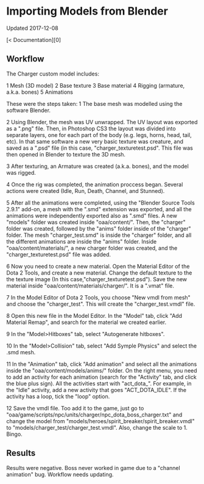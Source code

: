 # Importing Models from Blender

Updated 2017-12-08

[< Documentation][0]

## Workflow

The Charger custom model includes:

1 Mesh (3D model)
2 Base texture
3 Base material
4 Rigging (armature, a.k.a. bones)
5 Animations

These were the steps taken:
1 The base mesh was modelled using the software Blender. 

2 Using Blender, the mesh was UV unwrapped. The UV layout was exported as a ".png" file. Then, in Photoshop CS3 the layout was divided into separate layers, one for each part of the body (e.g. legs, horns, head, tail, etc). In that same software a new very basic texture was creature, and saved as a ".psd" file (in this case, "charger_texturetest.psd". This file was then opened in Blender to texture the 3D mesh.

3 After texturing, an Armature was created (a.k.a. bones), and the model was rigged.

4 Once the rig was completed, the animation proccess began. Several actions were created (Idle, Run, Death, Channel, and Stunned). 

5 After all the animations were completed, using the "Blender Source Tools 2.9.1" add-on, a mesh with the ".smd" extension was exported, and all the animations were independently exported also as ".smd" files. A new "models" folder was created inside "oaa/content/". Then, the "charger" folder was created, followed by the "anims" folder inside of the "charger" folder. The mesh "charger_test.smd" is inside the "charger" folder, and all the different animations are inside the "anims" folder. Inside "oaa/content/materials/", a new charger folder was created, and the "charger_texturetest.psd" file was added.

6 Now you need to create a new material. Open the Material Editor of the Dota 2 Tools, and create a new material. Change the default texture to  the the texture image (In this case,"charger_texturetest.psd"). Save the new material inside "oaa/content/materials/charger/". It is a ".vmat" file. 

7 In the Model Editor of Dota 2 Tools, you choose "New vmdl from mesh" and choose the "charger_test". This will create the "charger_test.vmdl" file.

8 Open this new file in the Model Editor. In the "Model" tab, click "Add Material Remap", and search for the material we created earlier.

9 In the "Model>Hitboxes" tab, select "Autogenerate hitboxes". 

10 In the "Model>Collision" tab, select "Add Symple Physics" and select the .smd mesh. 

11 In the "Animation" tab, click "Add animation" and select all the animations inside the "oaa/content/models/anims/" folder. On the right menu, you need to add an activity for each animation (search for the "Activity" tab, and click the blue plus sign). All the activities start with "act_dota_". For example, in the "Idle" activity, add a new activity that goes "ACT_DOTA_IDLE". If the activity has a loop, tick the "loop" option. 

12 Save the vmdl file. Too add it to the game, just go to "oaa/game/scripts/npc/units/charger/npc_dota_boss_charger.txt" and change the model from "models/heroes/spirit_breaker/spirit_breaker.vmdl" to "models/charger_test/charger_test.vmdl". Also, change the scale to 1. Bingo. 

## Results

Results were negative. Boss never worked in game due to a "channel animation" bug. Workflow needs updating.
